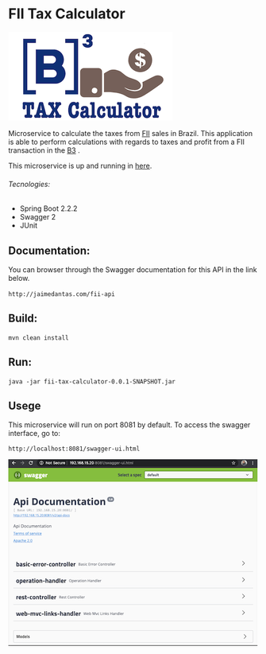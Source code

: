 # FII Tax Calculator
![FII Tax Calculator](../documentation/images/logo_small.png)

Microservice to calculate the taxes from [FII](http://www.b3.com.br/en_us/products-and-services/trading/equities/real-estate-investment-funds-fii.htm) sales in Brazil. 
This application is able to perform calculations with regards to taxes and 
profit from a FII transaction in the [B3](http://www.b3.com.br/en_us/)
.

This microservice is up and running in [here](http://jaimedantas.com/fii).

###### Tecnologies:
* Spring Boot 2.2.2
* Swagger 2
* JUnit 

## Documentation:
You can browser through the Swagger documentation for this API in the link below.

`http://jaimedantas.com/fii-api`


## Build:
```
mvn clean install
```

## Run:
```
java -jar fii-tax-calculator-0.0.1-SNAPSHOT.jar
```
## Usege

This microservice will run on port 8081 by default.
To access the swagger interface, go to:
```
http://localhost:8081/swagger-ui.html
```

![Swagger Interface](../documentation/images/swagger.png)

